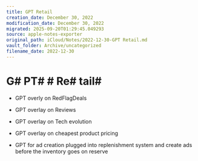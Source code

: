 ```yaml
---
title: GPT Retail
creation_date: December 30, 2022
modification_date: December 30, 2022
migrated: 2025-09-20T01:29:45.049293
source: apple-notes-exporter
original_path: iCloud/Notes/2022-12-30-GPT Retail.md
vault_folder: Archive/uncategorized
filename_date: 2022-12-30
---
```



# G# PT#  # Re# tail# 

- GPT overly on RedFlagDeals

- GPT overlay on Reviews
- GPT overlay on Tech evolution

- GPT overlay on cheapest product pricing 

- GPT for ad creation plugged into replenishment system and create ads before the inventory goes on reserve 

